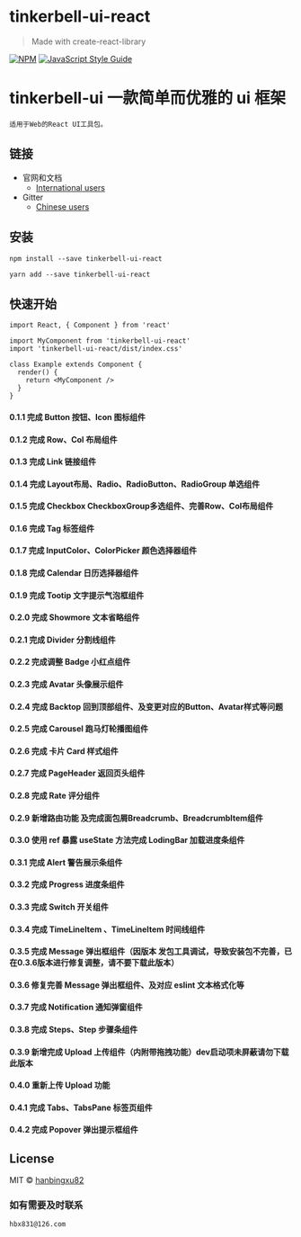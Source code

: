 <!--
 * @Author: your name
 * @Date: 2021-12-13 14:52:54
 * @LastEditTime: 2022-04-06 15:52:10
 * @LastEditors: Please set LastEditors
 * @Description: 打开koroFileHeader查看配置 进行设置: https://github.com/OBKoro1/koro1FileHeader/wiki/%E9%85%8D%E7%BD%AE
 * @FilePath: /tinkerbell-ui-react/README.md
-->
# tinkerbell-ui-react

> Made with create-react-library

[![NPM](https://img.shields.io/npm/v/tinkerbell-ui-react.svg)](https://www.npmjs.com/package/tinkerbell-ui-react) [![JavaScript Style Guide](https://img.shields.io/badge/code_style-standard-brightgreen.svg)](https://standardjs.com)

# tinkerbell-ui 一款简单而优雅的 ui 框架


```
适用于Web的React UI工具包。
```
## 链接
- 官网和文档
  - [International users](http://tinkerbell.top)
- Gitter
  - [Chinese users](https://github.com/hanbingxu82/tinkerbell-ui-react)

## 安装
```shell
npm install --save tinkerbell-ui-react

yarn add --save tinkerbell-ui-react
```

## 快速开始

```tsx
import React, { Component } from 'react'

import MyComponent from 'tinkerbell-ui-react'
import 'tinkerbell-ui-react/dist/index.css'

class Example extends Component {
  render() {
    return <MyComponent />
  }
}
```

#### 0.1.1 完成 Button 按钮、Icon 图标组件

#### 0.1.2 完成 Row、Col 布局组件

#### 0.1.3 完成 Link 链接组件

#### 0.1.4 完成 Layout布局、Radio、RadioButton、RadioGroup 单选组件

#### 0.1.5 完成 Checkbox CheckboxGroup多选组件、完善Row、Col布局组件

#### 0.1.6 完成 Tag 标签组件

#### 0.1.7 完成 InputColor、ColorPicker 颜色选择器组件

#### 0.1.8 完成 Calendar 日历选择器组件

#### 0.1.9 完成 Tootip 文字提示气泡框组件

#### 0.2.0 完成 Showmore 文本省略组件

#### 0.2.1 完成 Divider 分割线组件

#### 0.2.2 完成调整 Badge 小红点组件

#### 0.2.3 完成 Avatar 头像展示组件

#### 0.2.4 完成 Backtop 回到顶部组件、及变更对应的Button、Avatar样式等问题

#### 0.2.5 完成 Carousel 跑马灯轮播图组件

#### 0.2.6 完成 卡片 Card 样式组件

#### 0.2.7 完成 PageHeader 返回页头组件

#### 0.2.8 完成 Rate 评分组件

#### 0.2.9 新增路由功能 及完成面包屑Breadcrumb、BreadcrumbItem组件

#### 0.3.0 使用 ref 暴露 useState 方法完成 LodingBar 加载进度条组件

#### 0.3.1 完成 Alert 警告展示条组件

#### 0.3.2 完成 Progress 进度条组件

#### 0.3.3 完成 Switch 开关组件

#### 0.3.4 完成 TimeLineItem 、TimeLineItem 时间线组件

#### 0.3.5 完成 Message 弹出框组件（因版本 发包工具调试，导致安装包不完善，已在0.3.6版本进行修复调整，请不要下载此版本）

#### 0.3.6 修复完善 Message 弹出框组件、及对应 eslint 文本格式化等

#### 0.3.7 完成 Notification 通知弹窗组件

#### 0.3.8 完成 Steps、Step 步骤条组件

#### 0.3.9 新增完成 Upload 上传组件（内附带拖拽功能）dev启动项未屏蔽请勿下载此版本

#### 0.4.0 重新上传 Upload 功能

#### 0.4.1 完成 Tabs、TabsPane 标签页组件

#### 0.4.2 完成 Popover 弹出提示框组件

## License

MIT © [hanbingxu82](https://github.com/hanbingxu82)



### 如有需要及时联系

```
hbx831@126.com
```